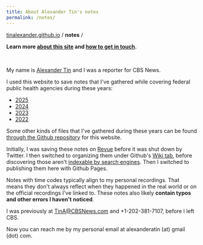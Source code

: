 ```yaml
---
title: About Alexander Tin's notes
permalink: /notes/
---
```


[tinalexander.github.io](https://tinalexander.github.io/) / **notes** /

**Learn more [about this site](https://tinalexander.github.io/notes/) and [how to get in touch](https://github.com/tinalexander#about-me).**

<br>

My name is [Alexander Tin](https://www.linkedin.com/in/alextin/) and I was a reporter for CBS News. 

I used this website to save notes that I've gathered while covering federal public health agencies during these years:

- [2025](https://tinalexander.github.io/notes/2025/)
- [2024](https://tinalexander.github.io/notes/2024/)
- [2023](https://tinalexander.github.io/notes/2023/)
- [2022](https://tinalexander.github.io/notes/2022/)

Some other kinds of files that I've gathered during these years can be found [through the Github repository](https://github.com/tinalexander/tinalexander.github.io/tree/main/notes/attachments) for this website. 

Initially, I was saving these notes on [Revue](https://help.twitter.com/en/using-twitter/revue) before it was shut down by Twitter. I then switched to organizing them under Github's [Wiki tab](https://github.com/tinalexander/notes/wiki), before discovering those aren't [indexable by search engines](https://docs.github.com/en/communities/documenting-your-project-with-wikis/about-wikis#:~:text=Note%3A%20Search,a%20public%20repository.). Then I switched to publishing them here with Github Pages.

Notes with time codes typically align to my personal recordings. That means they don't always reflect when they happened in the real world or on the official recordings I've linked to. These notes also likely **contain typos and other errors I haven't noticed**. 

I was previously at [TinA@CBSNews.com](mailto:TinA@CBSNews.com) and +1-202-381-7107, before I left CBS. 

Now you can reach me by my personal email at alexanderatin (at) gmail (dot) com.

